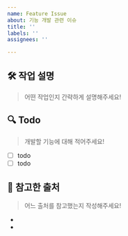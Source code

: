 ```yaml
---
name: Feature Issue
about: 기능 개발 관련 이슈
title: ''
labels: ''
assignees: ''

---
```


## 🛠️ 작업 설명
>어떤 작업인지 간략하게 설명해주세요!


## 🔍 Todo
> 개발할 기능에 대해 적어주세요!

- [ ] todo
- [ ] todo

## 📃 참고한 출처
> 어느 출처를 참고했는지 작성해주세요!
- 
-
